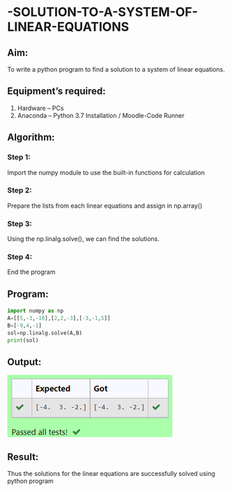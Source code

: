 # -SOLUTION-TO-A-SYSTEM-OF-LINEAR-EQUATIONS
## Aim:
To write a python program to find a solution to a system of linear equations.
## Equipment’s required:
1. 	Hardware – PCs
2. 	Anaconda – Python 3.7 Installation / Moodle-Code Runner
## Algorithm:
### Step 1: 
Import the numpy module to use the built-in functions for calculation
### Step 2: 
Prepare the lists from each linear equations and assign in np.array()
### Step 3: 
Using the np.linalg.solve(), we can find the solutions.
### Step 4: 
End the program
## Program:
```python
import numpy as np
A=[[5,-3,-10],[2,2,-3],[-3,-1,5]]
B=[-9,4,-1]
sol=np.linalg.solve(A,B)
print(sol)
```
## Output:
![OUTPUT](Maths1.png)

## Result: 
Thus the solutions for the linear equations are successfully solved using python program